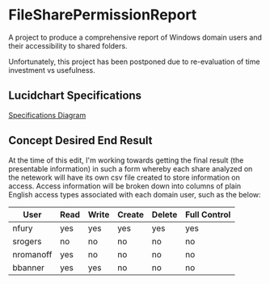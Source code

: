 # FileSharePermissionReport
A project to produce a comprehensive report of Windows domain users and their accessibility to shared folders.

Unfortunately, this project has been postponed due to re-evaluation of time investment vs usefulness.

## Lucidchart Specifications
[Specifications Diagram](https://lucid.app/lucidchart/8a13d5da-a0d5-4388-8f82-5143644f4314/edit?viewport_loc=-1752%2C913%2C4039%2C1940%2C0_0&invitationId=inv_c4833466-4fce-49fe-b34a-301052770740#)

## Concept Desired End Result
At the time of this edit, I'm working towards getting the final result (the presentable information) in such a form whereby each share analyzed on the netework will have its own csv file created to store information on access.  Access information will be broken down into columns of plain English access types associated with each domain user, such as the below:

| User        | Read | Write | Create | Delete | Full Control |
|-------------|------|-------|--------|--------|--------------|
| nfury       | yes  | yes   | yes    | yes    | yes          |
| srogers     | no   | no    | no     | no     | no           |
| nromanoff   | yes  | no    | no     | no     | no           |
| bbanner     | yes  | yes   | no     | no     | no           |

